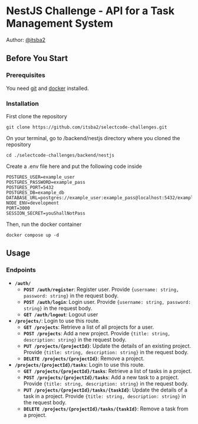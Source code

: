 # NestJS Challenge - API for a Task Management System

Author: [@itsba2](https://github.com/itsba2)

## Before You Start

### Prerequisites

You need [git](https://git-scm.com/) and [docker](https://www.docker.com/) installed.

### Installation

First clone the repository

```
git clone https://github.com/itsba2/selectcode-challenges.git
```

On your terminal, go to /backend/nestjs directory where you cloned the repository

```
cd ./selectcode-challenges/backend/nestjs
```

Create a .env file here and put the following code inside

```
POSTGRES_USER=example_user
POSTGRES_PASSWORD=example_pass
POSTGRES_PORT=5432
POSTGRES_DB=example_db
DATABASE_URL=postgres://example_user:example_pass@localhost:5432/example_db
NODE_ENV=development
PORT=3000
SESSION_SECRET=youShallNotPass
```

Then, run the docker container

```
docker compose up -d
```

## Usage

### Endpoints

- **`/auth/`**
  - **`POST /auth/register`**: Register user. Provide `{username: string, password: string}` in the request body.
  - **`POST /auth/login`**: Login user. Provide `{username: string, password: string}` in the request body.
  - **`GET /auth/logout`**: Logout user
- **`/projects/`**: Login to use this route.
  - **`GET /projects`**: Retrieve a list of all projects for a user.
  - **`POST /projects`**: Add a new project. Provide `{title: string, description: string}` in the request body.
  - **`PUT /projects/{projectId}`**: Update the details of an existing project. Provide `{title: string, description: string}` in the request body.
  - **`DELETE /projects/{projectId}`**: Remove a project.
- **`/projects/{projectId}/tasks`**: Login to use this route.
  - **`GET /projects/{projectId}/tasks`**: Retrieve a list of tasks in a project.
  - **`POST /projects/{projectId}/tasks`**: Add a new task to a project. Provide `{title: string, description: string}` in the request body.
  - **`PUT /projects/{projectId}/tasks/{taskId}`**: Update the details of a task in a project. Provide `{title: string, description: string}` in the request body.
  - **`DELETE /projects/{projectId}/tasks/{taskId}`**: Remove a task from a project.
